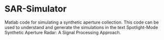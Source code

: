 # SAR-Simulator
Matlab code for simulating a synthetic aperture collection. This code can be used to understand and generate the simulations in the text Spotlight-Mode Synthetic Aperture Radar: A Signal Processing Approach. 
